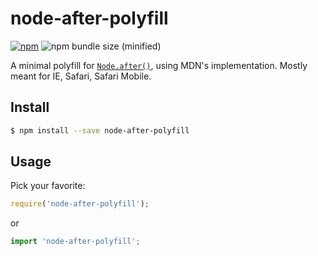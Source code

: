 # node-after-polyfill
[![npm](https://img.shields.io/npm/v/node-after-polyfill.svg)](https://www.npmjs.com/package/node-after-polyfill)
![npm bundle size (minified)](https://img.shields.io/bundlephobia/min/node-after-polyfill.svg)

A minimal polyfill for [`Node.after()`](https://developer.mozilla.org/en-US/docs/Web/API/ChildNode/after), using MDN's implementation. Mostly meant for IE, Safari, Safari Mobile.

## Install
```sh
$ npm install --save node-after-polyfill
```

## Usage
Pick your favorite:
```js
require('node-after-polyfill');
```
or
```js
import 'node-after-polyfill';
```